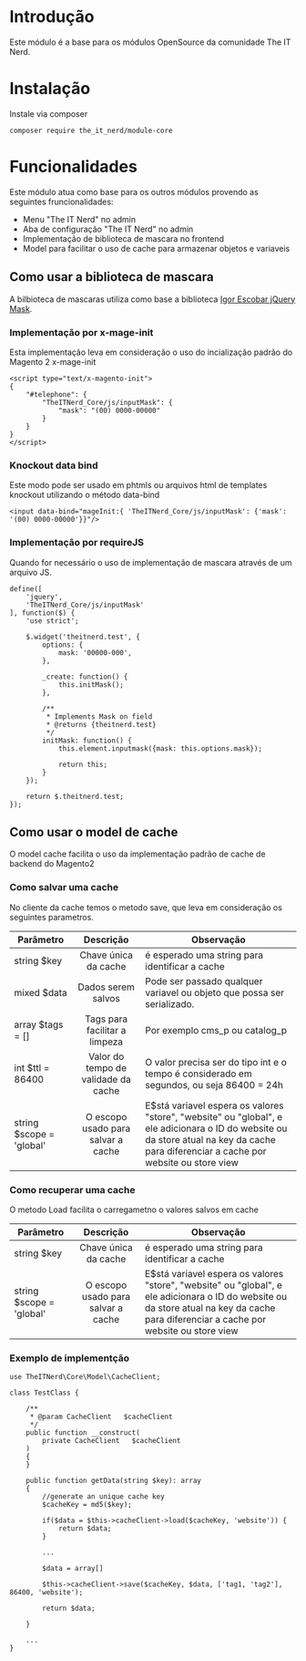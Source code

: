 # Introdução 
Este módulo é a base para os módulos OpenSource da comunidade The IT Nerd.

# Instalação
Instale via composer
```
composer require the_it_nerd/module-core
```

# Funcionalidades
Este módulo atua como base para os outros módulos provendo as seguintes fruncionalidades:
- Menu "The IT Nerd" no admin
- Aba de configuração "The IT Nerd" no admin
- Implementação de biblioteca de mascara no frontend
- Model para facilitar o uso de cache para armazenar objetos e variaveis 

## Como usar a biblioteca de mascara
A bilbioteca de mascaras utiliza como base a biblioteca [Igor Escobar jQuery Mask](github.com/igorescobar/jQuery-Mask-Plugin).

### Implementação por x-mage-init
Esta implementação leva em consideração o uso do incialização padrão do Magento 2 x-mage-init
```
<script type="text/x-magento-init">
{
    "#telephone": {
        "TheITNerd_Core/js/inputMask": {
            "mask": "(00) 0000-00000"
        }
    }
}
</script>

```

### Knockout data bind
Este modo pode ser usado em phtmls ou arquivos html de templates knockout utilizando o método data-bind
```
<input data-bind="mageInit:{ 'TheITNerd_Core/js/inputMask': {'mask': '(00) 0000-00000'}}"/>
```

### Implementação por requireJS
Quando for necessário o uso de implementação de mascara através de um arquivo JS.
```
define([
    'jquery',
    'TheITNerd_Core/js/inputMask'
], function($) {
    'use strict';

    $.widget('theitnerd.test', {
        options: {
            mask: '00000-000',
        },

        _create: function() {
            this.initMask();
        },

        /**
         * Implements Mask on field
         * @returns {theitnerd.test}
         */
        initMask: function() {
            this.element.inputmask({mask: this.options.mask});

            return this;
        }
    });

    return $.theitnerd.test;
});
```

## Como usar o model de cache
O model cache facilita o uso da implementação padrão de cache de backend do Magento2

### Como salvar uma cache
No cliente da cache temos o metodo save, que leva em consideração os seguintes parametros.

| Parâmetro                |              Descrição              | Observação                                                                                                                                                                             |
|--------------------------|:-----------------------------------:|----------------------------------------------------------------------------------------------------------------------------------------------------------------------------------------|
| string $key              |        Chave única da cache         | é esperado uma string para identificar a cache                                                                                                                                         |
| mixed $data              |         Dados serem salvos          | Pode ser passado qualquer variavel ou objeto que possa ser serializado.                                                                                                                |
| array $tags = []         |    Tags para facilitar a limpeza    | Por exemplo cms_p ou catalog_p                                                                                                                                                         |
| int $ttl = 86400         | Valor do tempo de validade da cache | O valor precisa ser do tipo int e o tempo é considerado em segundos, ou seja 86400 = 24h                                                                                               |
| string $scope = 'global' | O escopo usado para salvar a cache  | E$stá variavel espera os valores "store", "website" ou "global", e ele adicionara o ID do website ou da store atual na key da cache para diferenciar a cache por website ou store view |

### Como recuperar uma cache
O metodo Load facilita o carregametno o valores salvos em cache

| Parâmetro                |              Descrição              | Observação                                                                                                                                                                             |
|--------------------------|:-----------------------------------:|----------------------------------------------------------------------------------------------------------------------------------------------------------------------------------------|
| string $key              |        Chave única da cache         | é esperado uma string para identificar a cache                                                                                                                                         |
| string $scope = 'global' | O escopo usado para salvar a cache  | E$stá variavel espera os valores "store", "website" ou "global", e ele adicionara o ID do website ou da store atual na key da cache para diferenciar a cache por website ou store view |


### Exemplo de implementção 

```
use TheITNerd\Core\Model\CacheClient; 

class TestClass {

    /**
     * @param CacheClient   $cacheClient
     */
    public function __construct(
        private CacheClient   $cacheClient
    )
    {
    }    
    
    public function getData(string $key): array
    {
        //generate an unique cache key
        $cacheKey = md5($key);
        
        if($data = $this->cacheClient->load($cacheKey, 'website')) {
            return $data;
        }
        
        ...
        
        $data = array[]
        
        $this->cacheClient->save($cacheKey, $data, ['tag1, 'tag2'], 86400, 'website');
        
        return $data;
        
    }
    
    ...
}
```
